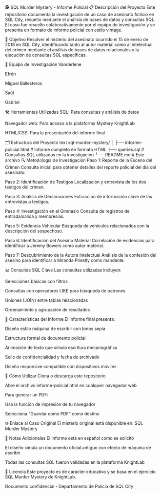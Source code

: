 🕵️ SQL Murder Mystery - Informe Policial
📋 Descripción del Proyecto
Este repositorio documenta la investigación de un caso de asesinato ficticio en SQL City, resuelto mediante el análisis de bases de datos y consultas SQL. El caso fue resuelto colaborativamente por el equipo de investigación y se presenta en formato de informe policial con estilo vintage.

🎯 Objetivo
Resolver el misterio del asesinato ocurrido el 15 de enero de 2018 en SQL City, identificando tanto al autor material como al intelectual del crimen mediante el análisis de bases de datos relacionales y la ejecución de consultas SQL específicas.

👥 Equipo de Investigación
Vanderlene

Efrén

Miguel Ballesteros

Saúl

Gabriel

🛠️ Herramientas Utilizadas
SQL: Para consultas y análisis de datos

Navegador web: Para acceso a la plataforma Mystery KnightLab

HTML/CSS: Para la presentación del informe final

🗂️ Estructura del Proyecto
text
sql-murder-mystery/
│
├── informe-policial.html    # Informe completo en formato HTML
├── queries.sql              # Consultas SQL utilizadas en la investigación
└── README.md                # Este archivo
🔍 Metodología de Investigación
Paso 1: Reporte de la Escena del Crimen
Consulta inicial para obtener detalles del reporte policial del día del asesinato.

Paso 2: Identificación de Testigos
Localización y entrevista de los dos testigos del crimen.

Paso 3: Análisis de Declaraciones
Extracción de información clave de las entrevistas a testigos.

Paso 4: Investigación en el Gimnasio
Consulta de registros de entrada/salida y membresías.

Paso 5: Evidencia Vehicular
Búsqueda de vehículos relacionados con la descripción del sospechoso.

Paso 6: Identificación del Asesino Material
Correlación de evidencias para identificar a Jeremy Bowers como autor material.

Paso 7: Descubrimiento de la Autora Intelectual
Análisis de la confesión del asesino para identificar a Miranda Priestly como mandante.

📊 Consultas SQL Clave
Las consultas utilizadas incluyen:

Selecciones básicas con filtros

Consultas con operadores LIKE para búsqueda de patrones

Uniones (JOIN) entre tablas relacionadas

Ordenamiento y agrupación de resultados

🎨 Características del Informe
El informe final presenta:

Diseño estilo máquina de escribir con tonos sepia

Estructura formal de documento policial

Animación de texto que simula escritura mecanográfica

Sello de confidencialidad y fecha de archivado

Diseño responsive compatible con dispositivos móviles

🚀 Cómo Utilizar
Clona o descarga este repositorio

Abre el archivo informe-policial.html en cualquier navegador web

Para generar un PDF:

Usa la función de impresión de tu navegador

Selecciona "Guardar como PDF" como destino

🌐 Enlace al Caso Original
El misterio original está disponible en: SQL Murder Mystery

📝 Notas Adicionales
El informe está en español como se solicitó

El diseño simula un documento oficial antiguo con efecto de máquina de escribir

Todas las consultas SQL fueron validadas en la plataforma KnightLab

📄 Licencia
Este proyecto es de carácter educativo y se basa en el ejercicio SQL Murder Mystery de KnightLab.

Documento confidencial - Departamento de Policía de SQL City